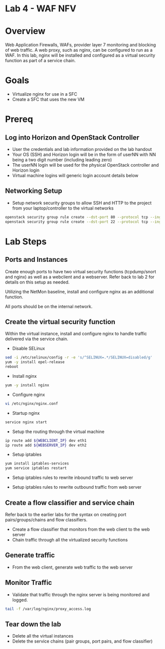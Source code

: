 
# Lab 4 - WAF NFV

# Overview

Web Application Firewalls, WAFs, provider layer 7 monitoring and blocking of web traffic. A web proxy, such as nginx, can be configured to run as a WAF. In this lab, nginx will be installed and configured as a virtual security function as part of a service chain. 

# Goals

  * Virtualize nginx for use in a SFC
  * Create a SFC that uses the new VM

# Prereq

## Log into Horizon and OpenStack Controller
  * User the credentials and lab information provided on the lab handout
  * Your OS (SSH) and Horizon login will be in the form of userNN with NN being a two digit number (including leading zero)
  * The userNN login will be used for the physical OpenStack controller and Horizon login
  * Virtual machine logins will generic login account details below

## Networking Setup
  * Setup network security groups to allow SSH and HTTP to the project from your laptop/controller to the virtual networks
```bash
openstack security group rule create --dst-port 80 --protocol tcp --ingress default
openstack security group rule create --dst-port 22 --protocol tcp --ingress default
```

# Lab Steps

## Ports and Instances

Create enough ports to have two virtual security functions (tcpdump/snort and nginx) as well as a webclient and a webserver. Refer back to lab 2 for details on this setup as needed.

Utilizing the NetMon baseline, install and configure nginx as an additional function. 

All ports should be on the internal network.

## Create the virtual security function

Within the virtual instance, install and configure nginx to handle traffic delivered via the service chain.

* Disable SELinux

```bash
sed -i /etc/selinux/config -r -e 's/^SELINUX=.*/SELINUX=disabled/g'
yum -y install epel-release
reboot
```

* Install nginx

```bash
yum -y install nginx
```

* Configure nginx

```bash
vi /etc/nginx/nginx.conf
```

* Startup nginx

```bash
service nginx start
```

* Setup the routing through the virtual machine
```bash
ip route add ${WEBCLIENT_IP} dev eth1
ip route add ${WEBSERVER_IP} dev eth2
```

* Setup iptables

```bash
yum install iptables-services
yum service iptables restart
```


* Setup iptables rules to rewrite inbound traffic to web server

* Setup iptables rules to rewrite outbound traffic from web server

## Create a flow classifier and service chain

Refer back to the earlier labs for the syntax on creating port pairs/groups/chains and flow classifiers.

* Create a flow classifier that monitors from the web client to the web server
* Chain traffic through all the virtualized security functions

## Generate traffic
* From the web client, generate web traffic to the web server

## Monitor Traffic
* Validate that traffic through the nginx server is being monitored and logged.

```bash
tail -f /var/log/nginx/proxy_access.log
```

## Tear down the lab

* Delete all the virtual instances
* Delete the service chains (pair groups, port pairs, and flow classifier)
